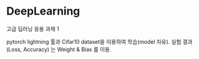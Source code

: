 # DeepLearning

고급 딥러닝 응용 과제 1

pytorch lightning 툴과 Cifar10 dataset을 이용하여 학습(model 자유).
실험 결과(Loss, Accuracy) 는 Weight & Bias 를 이용. 
